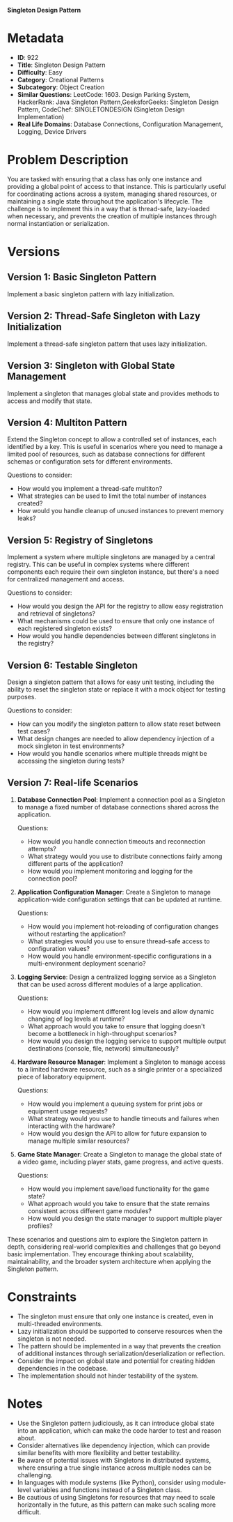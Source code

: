 **Singleton Design Pattern**

# Metadata

- **ID**: 922
- **Title**: Singleton Design Pattern
- **Difficulty**: Easy
- **Category**: Creational Patterns
- **Subcategory**: Object Creation
- **Similar Questions**: LeetCode: 1603. Design Parking System, HackerRank: Java Singleton Pattern,GeeksforGeeks: Singleton Design Pattern, CodeChef: SINGLETONDESIGN (Singleton Design Implementation)
- **Real Life Domains**: Database Connections, Configuration Management, Logging, Device Drivers

# Problem Description

You are tasked with ensuring that a class has only one instance and providing a global point of access to that instance. This is particularly useful for coordinating actions across a system, managing shared resources, or maintaining a single state throughout the application's lifecycle. The challenge is to implement this in a way that is thread-safe, lazy-loaded when necessary, and prevents the creation of multiple instances through normal instantiation or serialization.

# Versions

## Version 1: Basic Singleton Pattern

Implement a basic singleton pattern with lazy initialization.

## Version 2: Thread-Safe Singleton with Lazy Initialization

Implement a thread-safe singleton pattern that uses lazy initialization.

## Version 3: Singleton with Global State Management

Implement a singleton that manages global state and provides methods to access and modify that state.

## Version 4: Multiton Pattern

Extend the Singleton concept to allow a controlled set of instances, each identified by a key. This is useful in scenarios where you need to manage a limited pool of resources, such as database connections for different schemas or configuration sets for different environments.

Questions to consider:
- How would you implement a thread-safe multiton?
- What strategies can be used to limit the total number of instances created?
- How would you handle cleanup of unused instances to prevent memory leaks?

## Version 5: Registry of Singletons

Implement a system where multiple singletons are managed by a central registry. This can be useful in complex systems where different components each require their own singleton instance, but there's a need for centralized management and access.

Questions to consider:
- How would you design the API for the registry to allow easy registration and retrieval of singletons?
- What mechanisms could be used to ensure that only one instance of each registered singleton exists?
- How would you handle dependencies between different singletons in the registry?

## Version 6: Testable Singleton

Design a singleton pattern that allows for easy unit testing, including the ability to reset the singleton state or replace it with a mock object for testing purposes.

Questions to consider:
- How can you modify the singleton pattern to allow state reset between test cases?
- What design changes are needed to allow dependency injection of a mock singleton in test environments?
- How would you handle scenarios where multiple threads might be accessing the singleton during tests?

## Version 7: Real-life Scenarios

1. **Database Connection Pool**:
   Implement a connection pool as a Singleton to manage a fixed number of database connections shared across the application.

   Questions:
   - How would you handle connection timeouts and reconnection attempts?
   - What strategy would you use to distribute connections fairly among different parts of the application?
   - How would you implement monitoring and logging for the connection pool?

2. **Application Configuration Manager**:
   Create a Singleton to manage application-wide configuration settings that can be updated at runtime.

   Questions:
   - How would you implement hot-reloading of configuration changes without restarting the application?
   - What strategies would you use to ensure thread-safe access to configuration values?
   - How would you handle environment-specific configurations in a multi-environment deployment scenario?

3. **Logging Service**:
   Design a centralized logging service as a Singleton that can be used across different modules of a large application.

   Questions:
   - How would you implement different log levels and allow dynamic changing of log levels at runtime?
   - What approach would you take to ensure that logging doesn't become a bottleneck in high-throughput scenarios?
   - How would you design the logging service to support multiple output destinations (console, file, network) simultaneously?

4. **Hardware Resource Manager**:
   Implement a Singleton to manage access to a limited hardware resource, such as a single printer or a specialized piece of laboratory equipment.

   Questions:
   - How would you implement a queuing system for print jobs or equipment usage requests?
   - What strategy would you use to handle timeouts and failures when interacting with the hardware?
   - How would you design the API to allow for future expansion to manage multiple similar resources?

5. **Game State Manager**:
   Create a Singleton to manage the global state of a video game, including player stats, game progress, and active quests.

   Questions:
   - How would you implement save/load functionality for the game state?
   - What approach would you take to ensure that the state remains consistent across different game modules?
   - How would you design the state manager to support multiple player profiles?

These scenarios and questions aim to explore the Singleton pattern in depth, considering real-world complexities and challenges that go beyond basic implementation. They encourage thinking about scalability, maintainability, and the broader system architecture when applying the Singleton pattern.

# Constraints

- The singleton must ensure that only one instance is created, even in multi-threaded environments.
- Lazy initialization should be supported to conserve resources when the singleton is not needed.
- The pattern should be implemented in a way that prevents the creation of additional instances through serialization/deserialization or reflection.
- Consider the impact on global state and potential for creating hidden dependencies in the codebase.
- The implementation should not hinder testability of the system.

# Notes

- Use the Singleton pattern judiciously, as it can introduce global state into an application, which can make the code harder to test and reason about.
- Consider alternatives like dependency injection, which can provide similar benefits with more flexibility and better testability.
- Be aware of potential issues with Singletons in distributed systems, where ensuring a true single instance across multiple nodes can be challenging.
- In languages with module systems (like Python), consider using module-level variables and functions instead of a Singleton class.
- Be cautious of using Singletons for resources that may need to scale horizontally in the future, as this pattern can make such scaling more difficult.
